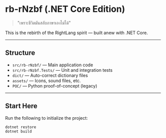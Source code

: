 # rb-rNzbf (.NET Core Edition)

> "เพราะชีวิตมันสลับภาษาเองไม่ได้"

This is the rebirth of the RightLang spirit — built anew with .NET Core.

---

## Structure

- `src/rb-rNzbf/` — Main application code
- `src/rb-rNzbf.Tests/` — Unit and integration tests
- `dict/` — Auto-correct dictionary files
- `assets/` — Icons, sound files, etc.
- `POC/` — Python proof-of-concept (legacy)

---

## Start Here

Run the following to initialize the project:

```bash
dotnet restore
dotnet build
```

